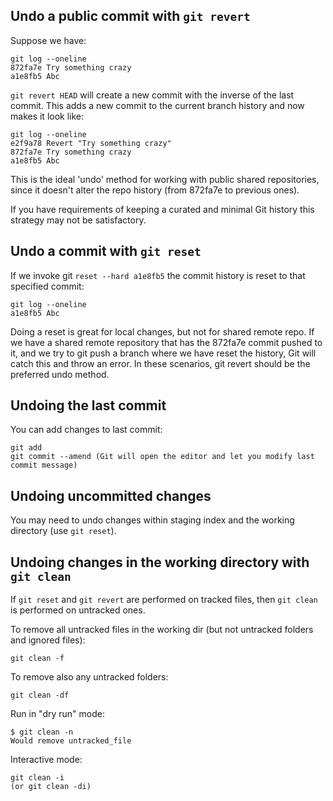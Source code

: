 ## Undo a public commit with `git revert`

Suppose we have:

```
git log --oneline
872fa7e Try something crazy
a1e8fb5 Abc
```

`git revert HEAD` will create a new commit with the inverse of the last commit. This adds a new commit to the current branch history and now makes it look like:

```
git log --oneline
e2f9a78 Revert "Try something crazy"
872fa7e Try something crazy
a1e8fb5 Abc
```

This is the ideal 'undo' method for working with public shared repositories, since it doesn't alter the repo history (from 872fa7e to previous ones).

If you have requirements of keeping a curated and minimal Git history this strategy may not be satisfactory.

## Undo a commit with `git reset`

 If we invoke git `reset --hard a1e8fb5` the commit history is reset to that specified commit:
 
 ```
 git log --oneline
 a1e8fb5 Abc
 ```
 
 Doing a reset is great for local changes, but not for shared remote repo. If we have a shared remote repository that has the 872fa7e commit pushed to it, and we try to git push a branch where we have reset the history, Git will catch this and throw an error. In these scenarios, git revert should be the preferred undo method.
 
 
## Undoing the last commit

You can add changes to last commit:

```
git add
git commit --amend (Git will open the editor and let you modify last commit message)
```

## Undoing uncommitted changes

You may need to undo changes within staging index and the working directory (use `git reset`).

## Undoing changes in the working directory with `git clean`

If `git reset` and `git revert` are performed on tracked files, then `git clean` is performed on untracked ones.

To remove all untracked files in the working dir (but not untracked folders and ignored files):

```
git clean -f
```

To remove also any untracked folders:

```
git clean -df
```

Run in "dry run" mode: 

```
$ git clean -n
Would remove untracked_file
```

Interactive mode:

```
git clean -i
(or git clean -di)
```




